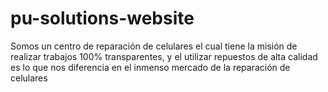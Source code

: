 # pu-solutions-website
Somos un centro de reparación de celulares el cual tiene la misión de realizar trabajos 100% transparentes, y el utilizar repuestos de alta calidad es lo que nos diferencia en el inmenso mercado de la reparación de celulares
